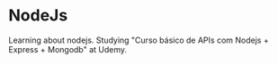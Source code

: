 # NodeJs

Learning about nodejs.
Studying "Curso básico de APIs com Nodejs + Express + Mongodb" at Udemy.
